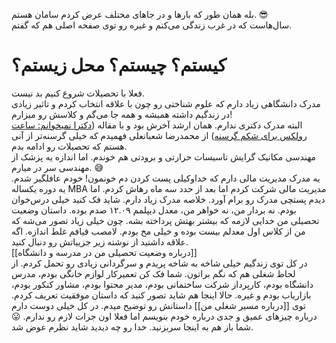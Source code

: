 بله همان طور که بارها و در جاهای مختلف عرض کردم سامان هستم. 😎  
سال‌هاست که در غرب زندگی می‌کنم و غیره رو توی صفحه اصلی هم که گفتم.
# کیستم؟ چیستم؟ محل زیستم؟
فعلا با تحصیلات شروع کنیم بد نیست.  
مدرک دانشگاهی زیاد دارم که علوم شناختی رو چون با علاقه انتخاب کردم و تاثیر زیادی در زندگیم داشته همیشه و همه جا می‌گم و کلاسش رو میزارم!  
البته مدرک دکتری ندارم. همان ارشد آخرش بود و با مقاله ([دکترا نمیخوانم: ساعت رولکس برای شکم گرسنه](https://mrshabanali.com/%DA%86%D8%B1%D8%A7-%D8%AF%DA%A9%D8%AA%D8%B1%D8%A7-%D9%86%D9%85%DB%8C%D8%AE%D9%88%D8%A7%D9%86%DB%8C%D8%9F/)) از محمدرضا شعبانعلی فهمیدم که خیلی گرسنه‌تر از آنی هستم که تحصیلات رو ادامه بدم.  
مهندسی مکانیک گرایش تاسیسات حرارتی و برودتی هم خوندم. اما اندازه یه پزشک از مهندسی سر در میارم. 😅  
یه مدرک مدیریت مالی دارم که خداوکیلی پست کردن دم خونمون! خودم عافلگیر شدم. یه دوره یکساله MBA مدیریت مالی شرکت کردم اما بعد از حدد سه ماه رهاش کردم. اما دیدم پستچی مدرک رو برام آورد. 
خلاصه مدرک زیاد دارم. شاید فک کنید خیلی درس‌خوان بودم. نه بردار من، نه خواهر من، معدل دیپلمم ۱۲.۰۹ صدم بوده.  داستان وضعیت تحصیلی من خدایی لازمه که بیشتر بهتش پرداخته بشه. چون خیلی زیاد تصور می‌شه که من از کلاس اول معدلم بیست بوده و خیلی مخ بودم. لامصب قیافم غلط اندازه. اگه علاقه داشتید از نوشته زیر جزییاتش رو دنبال کنید.  
[[درباره وضعیت تحصیلی من در مدرسه و دانشگاه]]  
 در کل توی زندگیم خیلی شاخه به شاخه پریدم و سرگردانی زیادی رو تحمل کردم. از لحاظ شغلی هم که نگم براتون. شما فک کن تعمیرکار لوازم خانگی بودم، مدرس دانشگاه بودم، کارپرداز شرکت ساختمانی بودم، مدیر محتوا بودم، مشاور کنکور بودم، بازاریاب بودم و غیره. حالا اینجا هم شاید تصور کنید که داستان موفقیت تعریف کردم. توی [[درباره مسیر شغلی من]] داستانش رو توضیح میدم.
در کل خیلی دوست دارم درباره چیزهای عمیق و جدی درباره خودم بنویسم اما فعلا اون جرات لازم رو ندارم. 😛 شما باز هم به اینجا سربزنید. خدا رو چه دیدید شاید نظرم عوض شد.